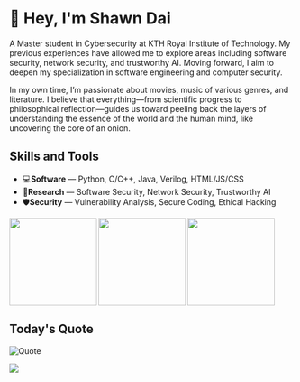# 👋 Hey, I'm Shawn Dai

A Master student in Cybersecurity at KTH Royal Institute of Technology. My previous experiences have allowed me to explore areas including software security, network security, and trustworthy AI. Moving forward, I aim to deepen my specialization in software engineering and computer security.

In my own time, I’m passionate about movies, music of various genres, and literature. I believe that everything—from scientific progress to philosophical reflection—guides us toward peeling back the layers of understanding the essence of the world and the human mind, like uncovering the core of an onion.

## Skills and Tools

- 💻**Software** — Python, C/C++, Java, Verilog, HTML/JS/CSS
- 🔬**Research** — Software Security, Network Security, Trustworthy AI
- 🛡️**Security** — Vulnerability Analysis, Secure Coding, Ethical Hacking

<!-- ![light](https://raw.githubusercontent.com/Calvvnono/Calvvnono/output/github-contribution-grid-snake.svg) -->

<div>
  <img height="155" align="left" src="https://github-readme-stats.vercel.app/api?username=Calvvnono&count_private=true&include_all_commits=true&theme=vue&hide_rank=true&show_icons=true" />
  <img height="155" align="left" src="https://github-readme-stats.vercel.app/api/top-langs/?username=Calvvnono&layout=compact&theme=vue" />
  <!-- <img height="170" src="https://github-readme-stats.vercel.app/api/wakatime?username=Calvvnono&layout=compact&theme=radical" /> -->
  <img height="155" src="https://github-profile-summary-cards.vercel.app/api/cards/productive-time?username=Calvvnono&theme=vue&utcOffset=8" />
</div>

## Today's Quote
![Quote](https://github-readme-quotes-bay.vercel.app/quote?theme=vue&layout=samuel&font=Architect)

![](https://komarev.com/ghpvc/?username=Calvvnono&color=blueviolet)
